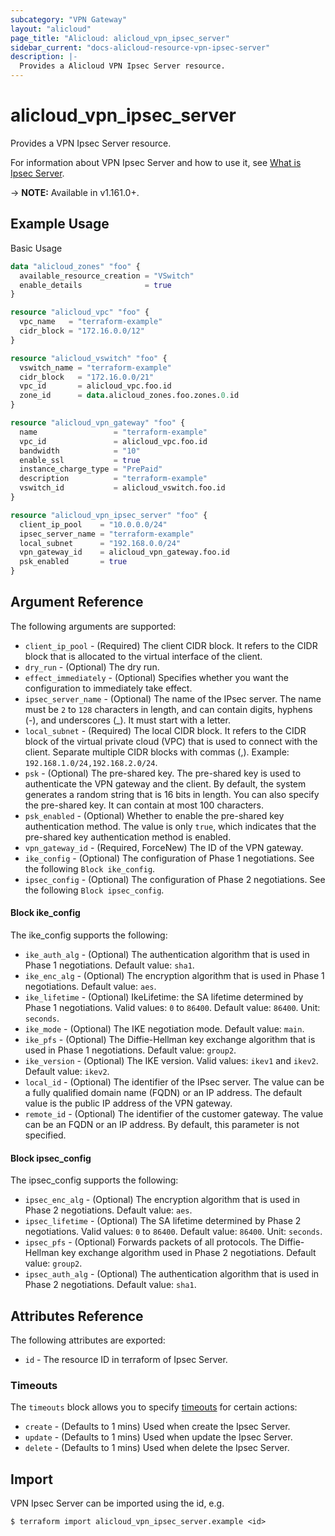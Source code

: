 ```yaml
---
subcategory: "VPN Gateway"
layout: "alicloud"
page_title: "Alicloud: alicloud_vpn_ipsec_server"
sidebar_current: "docs-alicloud-resource-vpn-ipsec-server"
description: |-
  Provides a Alicloud VPN Ipsec Server resource.
---
```


# alicloud\_vpn\_ipsec\_server

Provides a VPN Ipsec Server resource.

For information about VPN Ipsec Server and how to use it, see [What is Ipsec Server](https://www.alibabacloud.com/help/en/doc-detail/205454.html).

-> **NOTE:** Available in v1.161.0+.

## Example Usage

Basic Usage

```terraform
data "alicloud_zones" "foo" {
  available_resource_creation = "VSwitch"
  enable_details              = true
}

resource "alicloud_vpc" "foo" {
  vpc_name   = "terraform-example"
  cidr_block = "172.16.0.0/12"
}

resource "alicloud_vswitch" "foo" {
  vswitch_name = "terraform-example"
  cidr_block   = "172.16.0.0/21"
  vpc_id       = alicloud_vpc.foo.id
  zone_id      = data.alicloud_zones.foo.zones.0.id
}

resource "alicloud_vpn_gateway" "foo" {
  name                 = "terraform-example"
  vpc_id               = alicloud_vpc.foo.id
  bandwidth            = "10"
  enable_ssl           = true
  instance_charge_type = "PrePaid"
  description          = "terraform-example"
  vswitch_id           = alicloud_vswitch.foo.id
}

resource "alicloud_vpn_ipsec_server" "foo" {
  client_ip_pool    = "10.0.0.0/24"
  ipsec_server_name = "terraform-example"
  local_subnet      = "192.168.0.0/24"
  vpn_gateway_id    = alicloud_vpn_gateway.foo.id
  psk_enabled       = true
}
```

## Argument Reference

The following arguments are supported:

* `client_ip_pool` - (Required) The client CIDR block. It refers to the CIDR block that is allocated to the virtual interface of the client.
* `dry_run` - (Optional) The dry run.
* `effect_immediately` - (Optional) Specifies whether you want the configuration to immediately take effect.
* `ipsec_server_name` - (Optional) The name of the IPsec server. The name must be `2` to `128` characters in length, and can contain digits, hyphens (-), and underscores (_). It must start with a letter.
* `local_subnet` - (Required) The local CIDR block. It refers to the CIDR block of the virtual private cloud (VPC) that is used to connect with the client. Separate multiple CIDR blocks with commas (,). Example: `192.168.1.0/24,192.168.2.0/24`.
* `psk` - (Optional) The pre-shared key. The pre-shared key is used to authenticate the VPN gateway and the client. By default, the system generates a random string that is 16 bits in length. You can also specify the pre-shared key. It can contain at most 100 characters.
* `psk_enabled` - (Optional) Whether to enable the pre-shared key authentication method. The value is only `true`, which indicates that the pre-shared key authentication method is enabled.
* `vpn_gateway_id` - (Required, ForceNew) The ID of the VPN gateway.
* `ike_config` - (Optional) The configuration of Phase 1 negotiations. See the following `Block ike_config`.
* `ipsec_config` - (Optional) The configuration of Phase 2 negotiations. See the following `Block ipsec_config`.

#### Block ike_config

The ike_config supports the following:

* `ike_auth_alg` - (Optional) The authentication algorithm that is used in Phase 1 negotiations. Default value: `sha1`.
* `ike_enc_alg` - (Optional) The encryption algorithm that is used in Phase 1 negotiations. Default value: `aes`.
* `ike_lifetime` - (Optional) IkeLifetime: the SA lifetime determined by Phase 1 negotiations. Valid values: `0` to `86400`. Default value: `86400`. Unit: `seconds`.
* `ike_mode` - (Optional) The IKE negotiation mode. Default value: `main`.
* `ike_pfs` - (Optional) The Diffie-Hellman key exchange algorithm that is used in Phase 1 negotiations. Default value: `group2`.
* `ike_version` - (Optional) The IKE version. Valid values: `ikev1` and `ikev2`. Default value: `ikev2`.
* `local_id` - (Optional) The identifier of the IPsec server. The value can be a fully qualified domain name (FQDN) or an IP address. The default value is the public IP address of the VPN gateway.
* `remote_id` - (Optional) The identifier of the customer gateway. The value can be an FQDN or an IP address. By default, this parameter is not specified.

#### Block ipsec_config

The ipsec_config supports the following:

* `ipsec_enc_alg` - (Optional) The encryption algorithm that is used in Phase 2 negotiations. Default value: `aes`.
* `ipsec_lifetime` - (Optional) The SA lifetime determined by Phase 2 negotiations. Valid values: `0` to `86400`. Default value: `86400`. Unit: `seconds`.
* `ipsec_pfs` - (Optional) Forwards packets of all protocols. The Diffie-Hellman key exchange algorithm used in Phase 2 negotiations. Default value: `group2`.
* `ipsec_auth_alg` - (Optional) The authentication algorithm that is used in Phase 2 negotiations. Default value: `sha1`.

## Attributes Reference

The following attributes are exported:

* `id` - The resource ID in terraform of Ipsec Server.

### Timeouts

The `timeouts` block allows you to specify [timeouts](https://www.terraform.io/docs/configuration-0-11/resources.html#timeouts) for certain actions:

* `create` - (Defaults to 1 mins) Used when create the Ipsec Server.
* `update` - (Defaults to 1 mins) Used when update the Ipsec Server.
* `delete` - (Defaults to 1 mins) Used when delete the Ipsec Server.

## Import

VPN Ipsec Server can be imported using the id, e.g.

```shell
$ terraform import alicloud_vpn_ipsec_server.example <id>
```